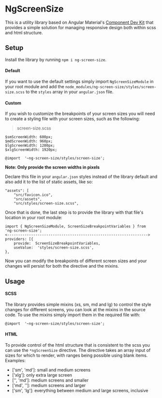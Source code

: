 # NgScreenSize

This is a utility library based on Angular Material's [Component Dev Kit](https://material.angular.io/cdk) that provides a simple solution for managing responsive design both within scss and html structure.

## Setup

Install the library by running `npm i ng-screen-size`.
#### Default
If you want to use the default settings simply import `NgScreenSizeModule` in your root module and add the `node_modules/ng-screen-size/styles/screen-size.scss` to the `styles` array in your `angular.json` file.
#### Custom
If you wish to customize the breakpoints of your screen sizes you will need to create a styling file with your screen sizes, such as the following:

> screen-size.scss

    $smScreenWidth: 600px;
    $mdScreenWidth: 960px;
    $lgScreenWidth: 1280px;
    $xlgScreenWidth: 1920px;

    @import  '~ng-screen-size/styles/screen-size';

**Note: Only provide the screen widths in pixels**

Declare this file in your `angular.json` styles instead of the library default and also add it to the list of static assets, like so:

    "assets": [
	    "src/favicon.ico",
	    "src/assets",
	    "src/styles/screen-size.scss",
Once that is done, the last step is to provide the library with that file's location in your root module:

    import { NgScreenSizeModule, ScreenSizeBreakpointVariables } from  'ng-screen-size';
    <----------------------------------------------------------------->
    providers: [{
    	provide:  ScreenSizeBreakpointVariables,
    	useValue:  'styles/screen-size.scss',
    },
Now you can modify the breakpoints of different screen sizes and your changes will persist for both the directive and the mixins.

## Usage

#### SCSS
The library provides simple mixins (xs, sm, md and lg) to control the style changes for different screens, you can look at the mixins in the source code.
To use the mixins simply import them in the required file with:

    @import  '~ng-screen-size/styles/screen-size';

#### HTML
To provide control of the html structure that is consistent to the scss you can use the `*ngScreenSize` directive. The directive takes an array input of sizes for which to render, with ranges being possible using blank items.
Examples:

 - ['sm', 'md']: small and medium screens
 - ['xlg']: only extra large screen
 - ['', 'md']: medium screens and smaller
 - ['md', '']: medium screens and larger
 - ['sm', 'lg']: everything between medium and large screens, inclusive
